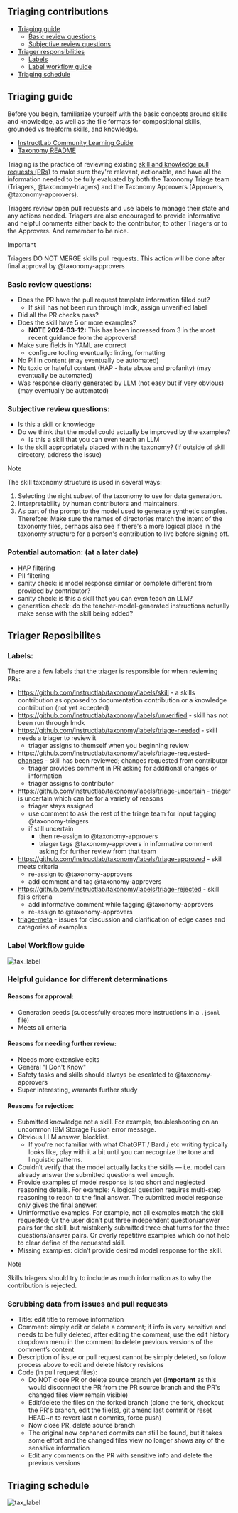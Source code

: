 ## Triaging contributions 

- [Triaging guide](#triaging-guide)
  - [Basic review questions](#basic-review-questions)
  - [Subjective review questions](#subjective-review-questions)
- [Triager responsibilities](#triager-reposibilites)
  - [Labels](#labels)
  - [Label workflow guide](#label-workflow-guide)
- [Triaging schedule](#triaging-schedule)

## Triaging guide 

Before you begin, familiarize yourself with the basic concepts around skills and knowledge, as well as the file formats for compositional skills, grounded vs freeform skills, and knowledge.

* [InstructLab Community Learning Guide](https://github.com/instructlab/community/blob/main/docs/README.md)
* [Taxonomy README](../README.md)

Triaging is the practice of reviewing existing [skill and knowledge pull requests (PRs)](https://github.com/instructlab/taxonomy/pulls?q=is%3Apr+is%3Aopen+label%3Askill) to make sure they're relevant, actionable, and have all the information needed to be fully evaluated by both the Taxonomy Triage team (Triagers, @taxonomy-triagers) and the Taxonomy Approvers (Approvers, @taxonomy-approvers).

Triagers review open pull requests and use labels to manage their state and any actions needed. Triagers are also encouraged to provide informative and helpful comments either back to the contributor, to other Triagers or to the Approvers. And remember to be nice.

> [!IMPORTANT]
> Triagers DO NOT MERGE skills pull requests. This action will be done after final approval by @taxonomy-approvers

### Basic review questions:
- Does the PR have the pull request template information filled out?
  - If skill has not been run through lmdk, assign unverified label
- Did all the PR checks pass?
- Does the skill have 5 or more examples?
  - **NOTE 2024-03-12:** This has been increased from 3 in the most recent guidance from the approvers!
- Make sure fields in YAML are correct
  - configure tooling eventually: linting, formatting
- No PII in content (may eventually be automated)
- No toxic or hateful content (HAP - hate abuse and profanity) (may eventually be automated)
- Was response clearly generated by LLM (not easy but if very obvious) (may eventually be automated)

### Subjective review questions:
- Is this a skill or knowledge
- Do we think that the model could actually be improved by the examples?
  - Is this a skill that you can even teach an LLM
- Is the skill appropriately placed within the taxonomy? (If outside of skill directory, address the issue)

> [!NOTE]
> The skill taxonomy structure is used in several ways:
>    1. Selecting the right subset of the taxonomy to use for data generation.
>    2. Interpretability by human contributors and maintainers.
>    3. As part of the prompt to the model used to generate synthetic samples.
> Therefore: Make sure the names of directories match the intent of the
> taxonomy files, perhaps also see if there's a more logical place in the
> taxonomy structure for a person's contribution to live before signing off.

### Potential automation: (at a later date)
- HAP filtering
- PII filtering
- sanity check: is model response similar or complete different from provided by contributor?
- sanity check: is this a skill that you can even teach an LLM?
- generation check: do the teacher-model-generated instructions actually make sense with the skill being added?

## Triager Reposibilites

### Labels:

There are a few labels that the triager is responsible for when reviewing PRs:

- https://github.com/instructlab/taxonomy/labels/skill - a skills contribution as opposed to documentation contribution or a knowledge contribution (not yet accepted)
- https://github.com/instructlab/taxonomy/labels/unverified - skill has not been run through lmdk
- https://github.com/instructlab/taxonomy/labels/triage-needed - skill needs a triager to review it
  - triager assigns to themself when you beginning review
- https://github.com/instructlab/taxonomy/labels/triage-requested-changes - skill has been reviewed; changes requested from contributor
  - triager provides comment in PR asking for additional changes or information
  - triager assigns to contributor
- https://github.com/instructlab/taxonomy/labels/triage-uncertain - triager is uncertain which can be for a variety of reasons
  - triager stays assigned
  - use comment to ask the rest of the triage team for input tagging @taxonomy-triagers
  - if still uncertain
    - then re-assign to @taxonomy-approvers
    - triager tags @taxonomy-approvers in informative comment asking for further review from that team
- https://github.com/instructlab/taxonomy/labels/triage-approved - skill meets criteria
  - re-assign to @taxonomy-approvers
  - add comment and tag @taxonomy-approvers
- https://github.com/instructlab/taxonomy/labels/triage-rejected - skill fails criteria
  - add informative comment while tagging @taxonomy-approvers
  - re-assign to @taxonomy-approvers
- [triage-meta](https://github.com/instructlab/taxonomy/labels/triage-meta) - issues for discussion and clarification of edge cases and categories of examples

### Label Workflow guide

![tax_label](../assets/tax_labels.png)

### Helpful guidance for different determinations

#### Reasons for approval:
* Generation seeds (successfully creates more instructions in a `.jsonl` file)
* Meets all criteria

#### Reasons for needing further review:
* Needs more extensive edits
* General "I Don't Know"
* Safety tasks and skills should always be escalated to @taxonomy-approvers
* Super interesting, warrants further study

#### Reasons for rejection:
* Submitted knowledge not a skill. For example, troubleshooting on an uncommon IBM Storage Fusion error message. 
* Obvious LLM answer, blocklist.
    * If you're not familiar with what ChatGPT / Bard / etc writing typically looks like, play with it a bit until you can recognize the tone and linguistic patterns.
* Couldn’t verify that the model actually lacks the skills — i.e. model can already answer the submitted questions well enough. 
* Provide examples of model response is too short and neglected reasoning details. For example: A logical question requires multi-step reasoning to reach to the final answer. The submitted model response only gives the final answer. 
* Uninformative examples. For example, not all examples match the skill requested; Or the user didn’t put three independent question/answer pairs for the skill, but mistakenly submitted three chat turns for the three questions/answer pairs. Or overly repetitive examples which do not help to clear define of the requested skill. 
* Missing examples: didn’t provide desired model response for the skill. 

> [!NOTE] 
> Skills triagers should try to include as much information as to why the contribution is rejected.
### Scrubbing data from issues and pull requests

- Title: edit title to remove information
- Comment: simply edit or delete a comment; if info is very sensitive and needs to be fully deleted, after editing the comment, use the edit history dropdown menu in the comment to delete previous versions of the comment’s content
- Description of issue or pull request cannot be simply deleted, so follow process above to edit and delete history revisions
- Code (in pull request files): 
  - Do NOT close PR or delete source branch yet (**important** as this would disconnect the PR from the PR source branch and the PR's changed files view remain visible)
  * Edit/delete the files on the forked branch (clone the fork, checkout the PR's branch, edit the file(s), git amend last commit or reset HEAD~n to revert last n commits, force push)
  * Now close PR, delete source branch
  * The original now orphaned commits can still be found, but it takes some effort and the changed files view no longer shows any of the sensitive information
  * Edit any comments on the PR with sensitive info and delete the previous versions

## Triaging schedule

![tax_label](../assets/triage_schedule.png)